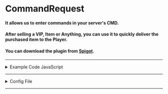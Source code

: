 # CommandRequest
#### It allows us to enter commands in your server's CMD.
#### After selling a VIP, Item or Anything, you can use it to quickly deliver the purchased item to the Player.
#### You can download the plugin from [Spigot](https://www.spigotmc.org/resources/commandrequest.105097/).

---

<details><summary>Example Code JavaScript</summary>
  
```js
function opPlayer(username){
  const post = fetch("localhost:8080/command?username=root&password=secret&command=op NoNametxt", {method: "POST"})
    .then(res => res.json());
  console.log(post);
}
//Returns true if Successful
```

</details>

---

<details><summary>Config File</summary>
  
```yaml
# CommandRequest
# Usage:
# It can only be used with the Post method.
# localhost:8080/command?username=root&password=secret&command=op NoNametxt

username: "root"
password: "secret"
url: "/command" # localhost:PORT/command
port: 8080 # localhost:8080
```
  
</details>

---
